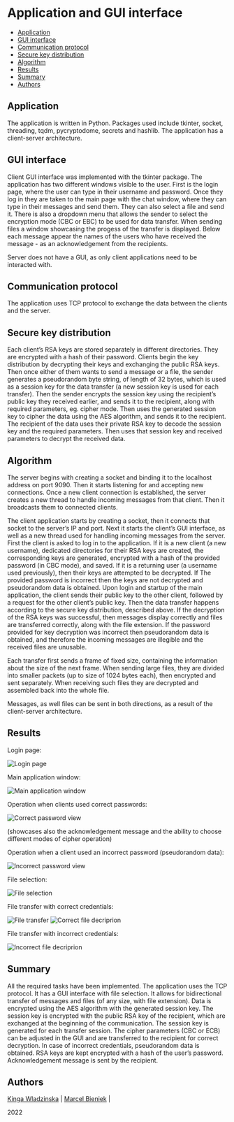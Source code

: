 # Application and GUI interface

* [Application](#Application)
* [GUI interface](#GUI-interface)
* [Communication protocol](#Communication-protocol)
* [Secure key distribution](#Secure-key-distribution)
* [Algorithm](#Algorithm)
* [Results](#Results)
* [Summary](#Summary)
* [Authors](#Authors)

## Application
The application is written in Python. Packages used include tkinter, socket, threading, tqdm, pycryptodome, secrets and hashlib. The application has a client-server architecture.

## GUI interface
Client GUI interface was implemented with the tkinter package. The application has two different windows visible to the user. First is the login page, where the user can type in their username and password. Once they log in they are taken to the main page with the chat window, where they can type in their messages and send them. They can also select a file and send it. There is also a dropdown menu that allows the sender to select the encryption mode (CBC or EBC) to be used for data transfer. When sending files a window showcasing the progess of the transfer is displayed. Below each message appear the names of the users who have received the message - as an acknowledgement from the recipients.

Server does not have a GUI, as only client applications need to be interacted with.

## Communication protocol
The application uses TCP protocol to exchange the data between the clients and the server.

## Secure key distribution
Each client’s RSA keys are stored separately in different directories. They are encrypted with a hash of their password. Clients begin the key distribution by decrypting their keys and exchanging the public RSA keys. Then once either of them wants to send a message or a file, the sender generates a pseudorandom byte string, of length of 32 bytes, which is used as a session key for the data transfer (a new session key is used for each transfer). Then the sender encrypts the session key using the recipient’s public key they received earlier, and sends it to the recipient, along with required parameters, eg. cipher mode. Then uses the generated session key to cipher the data using the AES algorithm, and sends it to the recipient.
The recipient of the data uses their private RSA key to decode the session key and the required parameters. Then uses that session key and received parameters to decrypt the received data.

## Algorithm
The server begins with creating a socket  and binding it to the localhost address on port 9090. Then it starts listening for and accepting new connections. Once a new client connection is established, the server creates a new thread to handle incoming messages from that client. Then it broadcasts them to connected clients.

The client application starts by creating a socket, then it connects that socket to the server’s IP and port.
Next it starts the client’s GUI interface, as well as a new thread used for handling incoming messages from the server. First the client is asked to log in to the application. If it is a new client (a new username), dedicated directories for their RSA keys are created, the corresponding keys are generated, encrypted with a hash of the provided password (in CBC mode), and saved. If it is a returning user (a username used previously), then their keys are attempted to be decrypted. If The provided password is incorrect then the keys are not decrypted and pseudorandom data is obtained.
Upon login and startup of the main application, the client sends their public key to the other client, followed by a request for the other client’s public key. Then the data transfer happens according to the secure key distribution, described above. If the decryption of the RSA keys was successful, then messages display correctly and files are transferred correctly, along with the file extension. If the password provided for key decryption was incorrect then pseudorandom data is obtained, and therefore the incoming messages are illegible and the received files are unusable.

Each transfer first sends a frame of fixed size, containing the information about the size of the next frame. When sending large files, they are divided into smaller packets (up to size of 1024 bytes each), then encrypted and sent separately. When receiving such files they are decrypted and assembled back into the whole file.

Messages, as well files can be sent in both directions, as a result of the client-server architecture.

## Results
Login page:

![Login page](./resources/loginpage.png) 

Main application window:

![Main application window](./resources/emptychatpage.png) 

Operation when clients used correct passwords:

![Correct password view](./resources/chatinteraction.png) 

(showcases also the acknowledgement message and the ability to choose different modes of cipher operation)

Operation when a client used an incorrect password (pseudorandom data):

![Incorrect password view](./resources/chatinteractionwrongkey.png) 

File selection:

![File selection](./resources/fileselection.png) 

File transfer with correct credentials:

![File transfer](./resources/filetransfer.png) 
![Correct file decriprion](./resources/correctfiledecription.png) 

File transfer with incorrect credentials:

![Incorrect file decriprion](./resources/incorrectfiledecription.png) 


## Summary
All the required tasks have been implemented. The application uses the TCP protocol. It has a GUI interface with file selection. It allows for bidirectional transfer of messages and files (of any size, with file extension). Data is encrypted using the AES algorithm with the generated session key. The session key is encrypted with the public RSA key of the recipient, which are exchanged at the beginning of the communication. The session key is generated for each transfer session. The cipher parameters (CBC or ECB) can be adjusted in the GUI and are transferred to the recipient for correct decryption. In case of incorrect credentials, pseudorandom data is obtained. RSA keys are kept encrypted with a hash of the user’s password. Acknowledgement message is sent by the recipient.

## Authors

[Kinga Wladzinska](https://github.com/Popularkiya) |
[Marcel Bieniek](https://github.com/marcelbieniek) |

2022